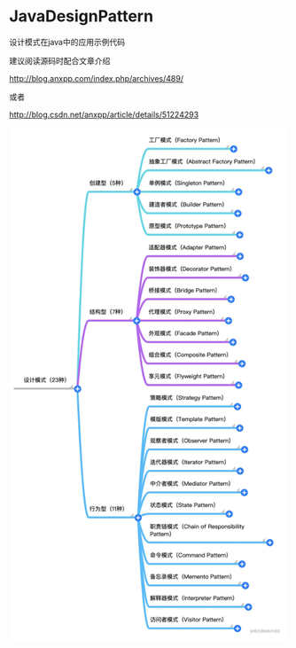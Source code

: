 # JavaDesignPattern
设计模式在java中的应用示例代码

建议阅读源码时配合文章介绍

http://blog.anxpp.com/index.php/archives/489/

或者

http://blog.csdn.net/anxpp/article/details/51224293

![avatar](设计模式分类.png)